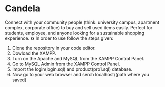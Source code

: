 # Candela
Connect with your community people (think: university campus, apartment complex, corporate office) to buy and sell used items easily. Perfect for students, employee, and anyone looking for a sustainable shopping experience. ♻️
In order to use follow the steps given:
1. Clone the repository in your code editor.
2. Dowload the XAMPP.
3. Turn on the Apache and MySQL from the XAMPP Control Panel.
4. Go to MySQL Admin from the XAMPP Control Panel.
5. Import the login(login.sql) and product(pro1.sql) database.
6. Now go to your web browser and serch localhost/(path where you saved)
